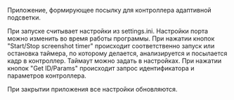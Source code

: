Приложение, формирующее посылку для контроллера адаптивной подсветки.

При запуске считывает настройки из settings.ini.
Настройки порта можно изменить во время работы программы.
При нажатии кнопок "Start/Stop screenshot timer" происходит соответственно запуск или остановка таймера, по которому делается, анализируется и посылается кадр в контроллер. Таймаут можно задать в настройках.
При нажатии кнопок "Get ID/Params" происходит запрос идентификатора и параметров контроллера.

При закрытии приложения все настройки обновляются.
